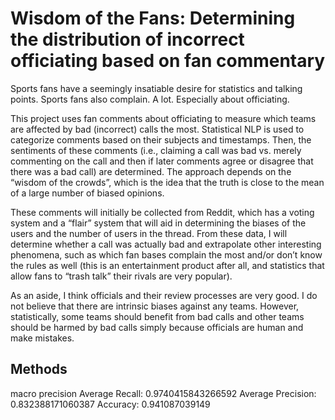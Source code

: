 # Wisdom of the Fans: Determining the distribution of incorrect officiating based on fan commentary

Sports fans have a seemingly insatiable desire for statistics and talking points. Sports fans also complain. A lot. Especially about officiating.

This project uses fan comments about officiating to measure which teams are affected by bad (incorrect) calls the most. Statistical NLP is used to  categorize comments based on their subjects and timestamps. Then, the sentiments of these comments (i.e., claiming a call was bad vs. merely commenting on the call and then if later comments agree or disagree that there was a bad call) are determined. The approach depends on the “wisdom of the crowds”, which is the idea that the truth is close to the mean of a large number of biased opinions.

These comments will initially be collected from Reddit, which has a voting system and a “flair” system that will aid in determining the biases of the users and the number of users in the thread. From these data, I will determine whether a call was actually bad and extrapolate other interesting phenomena, such as which fan bases complain the most and/or don’t know the rules as well (this is an entertainment product after all, and statistics that allow fans to “trash talk” their rivals are very popular).

As an aside, I think officials and their review processes are very good. I do not believe that there are intrinsic biases against any teams. However, statistically, some teams should benefit from bad calls and other teams should be harmed by bad calls simply because officials are human and make mistakes.


## Methods


macro precision
Average Recall: 0.9740415843266592
Average Precision: 0.832388171060387
Accuracy:
0.941087039149
